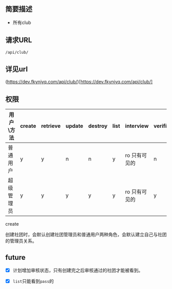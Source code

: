 
    
## 简要描述  

- 所有club 

## 请求URL 

`/api/club/`

  
## 详见url 

(https://dev.fkynjyq.com/api/club/)[https://dev.fkynjyq.com/api/club/]

## 权限

| 用户\方法  | create | retrieve | update | destroy | list | interview      | verification |
| ---------- | ------ | -------- | ------ | ------- | ---- | -------------- | ------------ |
| 普通用户   | y      | y        | n      | n       | y    | ro  只有可见的 | n            |
| 超级管理员 | y      | y        | y      | y       | y    | ro  只有可见的 | y            |  |

<!-- | 管理员     |        | y        | y      | n       | y    | ro  只有可见的 | n            | -->

create

创建社团时，会默认创建社团管理员和普通用户两种角色，会默认建立自己与社团的管理员关系。

<!-- update

没有在权限这一环节限制的原因是，调用一次接口会查询四次，好慢。
任意用户可以向任意uri post，但只有有权限用户才会修改成功 -->

## future

- [x] 计划增加审核状态，只有创建完之后审核通过的社团才能被看到。
- [x] `list`只能看到`pass`的
 

